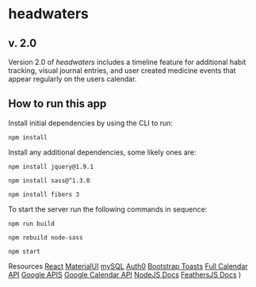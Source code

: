 # headwaters

## v. 2.0

Version 2.0 of _headwaters_ includes a timeline feature for additional habit tracking, visual journal entries, and user created medicine events that appear regularly on the users calendar.


## How to run this app

Install initial dependencies by using the CLI to run:

`npm install`

Install any additional dependencies, some likely ones are:

`npm install jquery@1.9.1`

`npm install sass@^1.3.0`

`npm install fibers 3`

To start the server run the following commands in sequence:

`npm run build`

`npm rebuild node-sass`

`npm start`

Resources
[React](https://facebook.github.io/react)
[MaterialUI](https://materializecss.com/getting-started.html)
[mySQL](https://dev.mysql.com/doc/)
[Auth0](https://auth0.com/docs/)
[Bootstrap Toasts](https://getbootstrap.com/docs/4.2/components/toasts/)
[Full Calendar API](https://fullcalendar.io/docs)
[Google APIS](https://developers.google.com/apis-explorer)
[Google Calendar API](https://developers.google.com/calendar/quickstart/nodejs)
[NodeJS Docs](https://nodejs.org/)
[FeathersJS Docs](https://docs.feathersjs.com/guides/)
)
